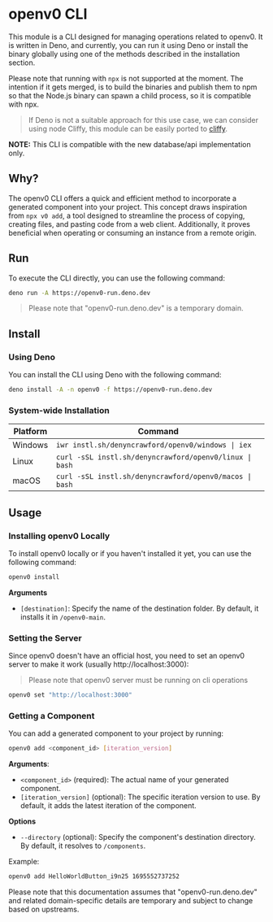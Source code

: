# openv0 CLI

This module is a CLI designed for managing operations related to openv0. It is written in Deno, and currently, you can run it using Deno or install the binary globally using one of the methods described in the installation section.

Please note that running with `npx` is not supported at the moment. The intention if it gets merged, is to build the binaries and publish them to npm so that the Node.js binary can spawn a child process, so it is compatible with npx.

> If Deno is not a suitable approach for this use case, we can consider using node Cliffy, this module can be easily ported to [cliffy](https://github.com/drew-y/cliffy).

**NOTE:** This CLI is compatible with the new database/api implementation only.

## Why?
The openv0 CLI offers a quick and efficient method to incorporate a generated component into your project. This concept draws inspiration from `npx v0 add`, a tool designed to streamline the process of copying, creating files, and pasting code from a web client. Additionally, it proves beneficial when operating or consuming an instance from a remote origin.

## Run
To execute the CLI directly, you can use the following command:
```bash
deno run -A https://openv0-run.deno.dev
```
> Please note that "openv0-run.deno.dev" is a temporary domain.

## Install

### Using Deno
You can install the CLI using Deno with the following command:
```bash
deno install -A -n openv0 -f https://openv0-run.deno.dev
```

### System-wide Installation

| Platform | Command |
|----------|---------------------------------------------------------|
| Windows  | `iwr instl.sh/denyncrawford/openv0/windows \| iex`      |
| Linux    | `curl -sSL instl.sh/denyncrawford/openv0/linux \| bash` |
| macOS    | `curl -sSL instl.sh/denyncrawford/openv0/macos \| bash` |

## Usage

### Installing openv0 Locally
To install openv0 locally or if you haven't installed it yet, you can use the following command:
```bash
openv0 install
```

**Arguments**
- `[destination]`: Specify the name of the destination folder. By default, it installs it in `/openv0-main`.

### Setting the Server
Since openv0 doesn't have an official host, you need to set an openv0 server to make it work (usually http://localhost:3000):
> Please note that openv0 server must be running on cli operations

```bash
openv0 set "http://localhost:3000"
```

### Getting a Component
You can add a generated component to your project by running:
```bash
openv0 add <component_id> [iteration_version]
```

**Arguments**:
- `<component_id>` (required): The actual name of your generated component.
- `[iteration_version]` (optional): The specific iteration version to use. By default, it adds the latest iteration of the component.

**Options**
- `--directory` (optional): Specify the component's destination directory. By default, it resolves to `/components`.

Example:
```bash
openv0 add HelloWorldButton_i9n25 1695552737252
```

Please note that this documentation assumes that "openv0-run.deno.dev" and related domain-specific details are temporary and subject to change based on upstreams.
